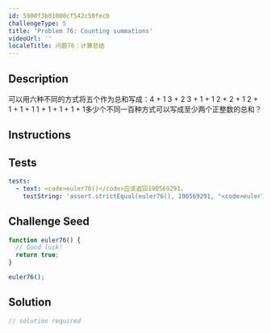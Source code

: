 ```yaml
---
id: 5900f3b81000cf542c50fecb
challengeType: 5
title: 'Problem 76: Counting summations'
videoUrl: ''
localeTitle: 问题76：计算总结
---
```


## Description
<section id="description">可以用六种不同的方式将五个作为总和写成：4 + 1 3 + 2 3 + 1 + 1 2 + 2 + 1 2 + 1 + 1 + 1 1 + 1 + 1 + 1 + 1多少个不同一百种方式可以写成至少两个正整数的总和？ </section>

## Instructions
<section id="instructions">
</section>

## Tests
<section id='tests'>

```yml
tests:
  - text: <code>euler76()</code>应该返回190569291。
    testString: 'assert.strictEqual(euler76(), 190569291, "<code>euler76()</code> should return 190569291.");'

```

</section>

## Challenge Seed
<section id='challengeSeed'>

<div id='js-seed'>

```js
function euler76() {
  // Good luck!
  return true;
}

euler76();

```

</div>



</section>

## Solution
<section id='solution'>

```js
// solution required
```
</section>
